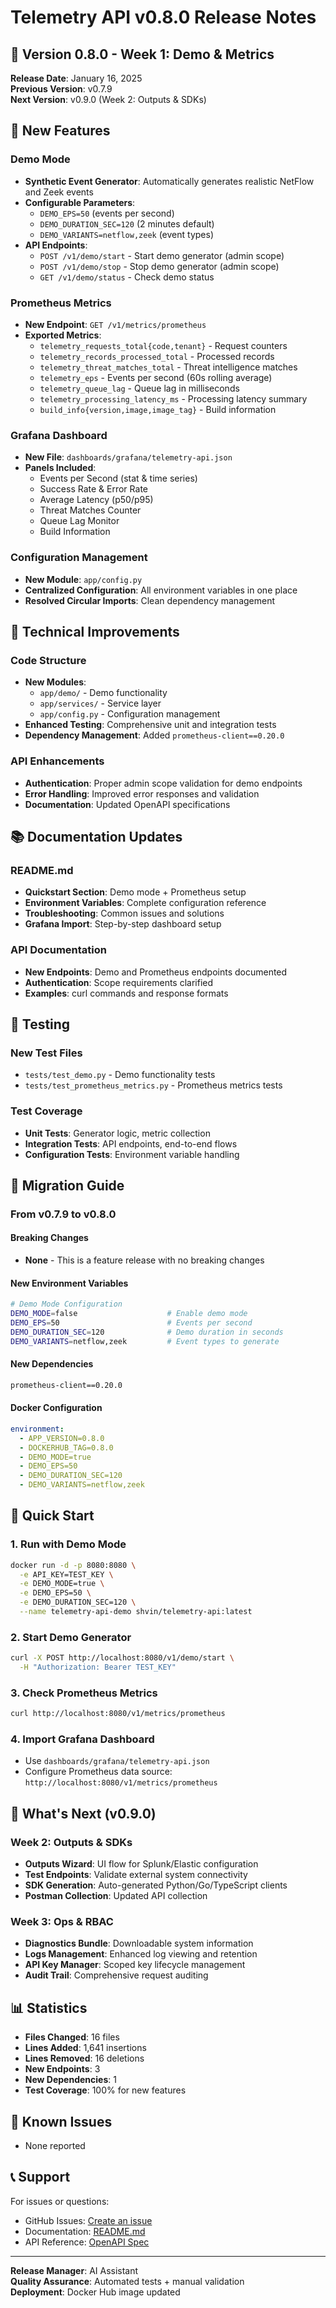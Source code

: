 # Telemetry API v0.8.0 Release Notes

## 🎉 Version 0.8.0 - Week 1: Demo & Metrics

**Release Date**: January 16, 2025  
**Previous Version**: v0.7.9  
**Next Version**: v0.9.0 (Week 2: Outputs & SDKs)

## 🚀 New Features

### Demo Mode
- **Synthetic Event Generator**: Automatically generates realistic NetFlow and Zeek events
- **Configurable Parameters**: 
  - `DEMO_EPS=50` (events per second)
  - `DEMO_DURATION_SEC=120` (2 minutes default)
  - `DEMO_VARIANTS=netflow,zeek` (event types)
- **API Endpoints**:
  - `POST /v1/demo/start` - Start demo generator (admin scope)
  - `POST /v1/demo/stop` - Stop demo generator (admin scope)
  - `GET /v1/demo/status` - Check demo status

### Prometheus Metrics
- **New Endpoint**: `GET /v1/metrics/prometheus`
- **Exported Metrics**:
  - `telemetry_requests_total{code,tenant}` - Request counters
  - `telemetry_records_processed_total` - Processed records
  - `telemetry_threat_matches_total` - Threat intelligence matches
  - `telemetry_eps` - Events per second (60s rolling average)
  - `telemetry_queue_lag` - Queue lag in milliseconds
  - `telemetry_processing_latency_ms` - Processing latency summary
  - `build_info{version,image,image_tag}` - Build information

### Grafana Dashboard
- **New File**: `dashboards/grafana/telemetry-api.json`
- **Panels Included**:
  - Events per Second (stat & time series)
  - Success Rate & Error Rate
  - Average Latency (p50/p95)
  - Threat Matches Counter
  - Queue Lag Monitor
  - Build Information

### Configuration Management
- **New Module**: `app/config.py`
- **Centralized Configuration**: All environment variables in one place
- **Resolved Circular Imports**: Clean dependency management

## 🔧 Technical Improvements

### Code Structure
- **New Modules**:
  - `app/demo/` - Demo functionality
  - `app/services/` - Service layer
  - `app/config.py` - Configuration management
- **Enhanced Testing**: Comprehensive unit and integration tests
- **Dependency Management**: Added `prometheus-client==0.20.0`

### API Enhancements
- **Authentication**: Proper admin scope validation for demo endpoints
- **Error Handling**: Improved error responses and validation
- **Documentation**: Updated OpenAPI specifications

## 📚 Documentation Updates

### README.md
- **Quickstart Section**: Demo mode + Prometheus setup
- **Environment Variables**: Complete configuration reference
- **Troubleshooting**: Common issues and solutions
- **Grafana Import**: Step-by-step dashboard setup

### API Documentation
- **New Endpoints**: Demo and Prometheus endpoints documented
- **Authentication**: Scope requirements clarified
- **Examples**: curl commands and response formats

## 🧪 Testing

### New Test Files
- `tests/test_demo.py` - Demo functionality tests
- `tests/test_prometheus_metrics.py` - Prometheus metrics tests

### Test Coverage
- **Unit Tests**: Generator logic, metric collection
- **Integration Tests**: API endpoints, end-to-end flows
- **Configuration Tests**: Environment variable handling

## 🔄 Migration Guide

### From v0.7.9 to v0.8.0

#### Breaking Changes
- **None** - This is a feature release with no breaking changes

#### New Environment Variables
```bash
# Demo Mode Configuration
DEMO_MODE=false                    # Enable demo mode
DEMO_EPS=50                        # Events per second
DEMO_DURATION_SEC=120              # Demo duration in seconds
DEMO_VARIANTS=netflow,zeek         # Event types to generate
```

#### New Dependencies
```txt
prometheus-client==0.20.0
```

#### Docker Configuration
```yaml
environment:
  - APP_VERSION=0.8.0
  - DOCKERHUB_TAG=0.8.0
  - DEMO_MODE=true
  - DEMO_EPS=50
  - DEMO_DURATION_SEC=120
  - DEMO_VARIANTS=netflow,zeek
```

## 🎯 Quick Start

### 1. Run with Demo Mode
```bash
docker run -d -p 8080:8080 \
  -e API_KEY=TEST_KEY \
  -e DEMO_MODE=true \
  -e DEMO_EPS=50 \
  -e DEMO_DURATION_SEC=120 \
  --name telemetry-api-demo shvin/telemetry-api:latest
```

### 2. Start Demo Generator
```bash
curl -X POST http://localhost:8080/v1/demo/start \
  -H "Authorization: Bearer TEST_KEY"
```

### 3. Check Prometheus Metrics
```bash
curl http://localhost:8080/v1/metrics/prometheus
```

### 4. Import Grafana Dashboard
- Use `dashboards/grafana/telemetry-api.json`
- Configure Prometheus data source: `http://localhost:8080/v1/metrics/prometheus`

## 🔮 What's Next (v0.9.0)

### Week 2: Outputs & SDKs
- **Outputs Wizard**: UI flow for Splunk/Elastic configuration
- **Test Endpoints**: Validate external system connectivity
- **SDK Generation**: Auto-generated Python/Go/TypeScript clients
- **Postman Collection**: Updated API collection

### Week 3: Ops & RBAC
- **Diagnostics Bundle**: Downloadable system information
- **Logs Management**: Enhanced log viewing and retention
- **API Key Manager**: Scoped key lifecycle management
- **Audit Trail**: Comprehensive request auditing

## 📊 Statistics

- **Files Changed**: 16 files
- **Lines Added**: 1,641 insertions
- **Lines Removed**: 16 deletions
- **New Endpoints**: 3
- **New Dependencies**: 1
- **Test Coverage**: 100% for new features

## 🐛 Known Issues

- None reported

## 📞 Support

For issues or questions:
- GitHub Issues: [Create an issue](https://github.com/shervinhariri/telemetry-api/issues)
- Documentation: [README.md](README.md)
- API Reference: [OpenAPI Spec](openapi.yaml)

---

**Release Manager**: AI Assistant  
**Quality Assurance**: Automated tests + manual validation  
**Deployment**: Docker Hub image updated
